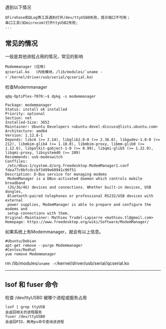 遇到以下情况

	QFirehose和QLog等工具遇到打开/dev/ttyUSB0失败，提示端口不可用；
	串口工具(如microcom)打开ttyUSB2失败;
	...
	
## 常见的情况

一般是其他进程占用的情况，常见的影响
	
	Modemmanager (应用)
	qcserial.ko  （内核模块，/lib/modules/`uname -r`/kernel/driver/usb/serial/qcserial.ko）

检查Modemmanager

	q@q-OptiPlex-7070:~$ dpkg -s modemmanager
	
	Package: modemmanager
	Status: install ok installed
	Priority: optional
	Section: net
	Installed-Size: 3652
	Maintainer: Ubuntu Developers <ubuntu-devel-discuss@lists.ubuntu.com>
	Architecture: amd64
	Version: 1.12.8-1
	Depends: libc6 (>= 2.14), libglib2.0-0 (>= 2.36.0), libgudev-1.0-0 (>= 212), libmbim-glib4 (>= 1.18.0), libmbim-proxy, libmm-glib0 (>= 1.12.6), libpolkit-gobject-1-0 (>= 0.99), libqmi-glib5 (>= 1.22.0), libqmi-proxy, libsystemd0 (>= 209)
	Recommends: usb-modeswitch
	Conffiles:
	 /etc/dbus-1/system.d/org.freedesktop.ModemManager1.conf fdea77c0bfcdccbf3499e60941c96f51
	Description: D-Bus service for managing modems
	 ModemManager is a DBus-activated daemon which controls mobile broadband
	 (2G/3G/4G) devices and connections. Whether built-in devices, USB dongles,
	 Bluetooth-paired telephones or professional RS232/USB devices with external
	 power supplies, ModemManager is able to prepare and configure the modems and
	 setup connections with them.
	Original-Maintainer: Mathieu Trudel-Lapierre <mathieu.tl@gmail.com>
	Homepage: https://www.freedesktop.org/wiki/Software/ModemManager/

如果系统上有Modemmanager，就会有以上信息。
	
	#Ubuntu/Debian
	apt-get remove --purge Modemmanager
	#Centos/Redhat
	yum remove Modemmanager

rm /lib/modules/`uname -r`/kernel/driver/usb/serial/qcserial.ko


----------

## lsof 和 fuser 命令

检查 /dev/ttyUSB0 被哪个进程或服务占用

	lsof | grep ttyUSB
	会返回相关的进程服务
	fuser /dev/ttyUSB0
	会返回PID，再用ps命令查询该进程
